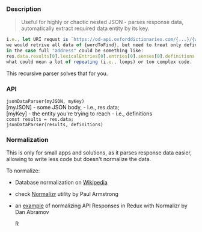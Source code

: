 ### Description

> Useful for highly or chaotic nested JSON - parses response data,  
> automatically extract required data entity by its key.

```javascript
i.e., let URI requst is `https://od-api.oxforddictionaries.com/{...}/{wordToFind}`  
we would retrive all data of {wordToFind}, but need to treat only definitions  
in the case full "address" could be something like:  
res.data.results[0].lexicalEntries[0].entries[0].senses[0].definitions  
what could mean a lot of repeating (i.e., loops) or too complex code.    
```
  
This recursive parser solves that for you.
### API

```jsonDataParser(myJSON, myKey)```  
[myJSON] - some JSON body, - i.e., res.data;  
[myKey] - the entity you're trying to reach - i.e., definitions  
```const results = res.data;```    
```jsonDataParser(results, definitions)```
### Normalization

This is only for small apps and solutions, as it parses response data easier,   
allowing to write less code but doesn't normalize the data.  

To normalize:
  
- Database normalization on [Wikipedia]
- check [Normalizr] utility by Paul Armstrong  
- an [example] of normalizing API Responses in Redux with Normalizr by Dan Abramov  

   [Wikipedia]: <https://en.wikipedia.org/wiki/Database_normalization>
   [Normalizr]: <https://github.com/paularmstrong/normalizr>
   [example]: <https://egghead.io/lessons/javascript-redux-normalizing-api-responses-with-normalizr>
R
